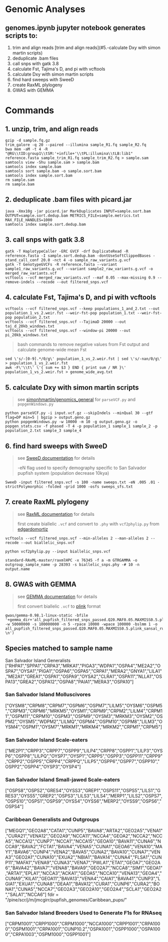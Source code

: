 # Genomic Analyses
## genomes.ipynb jupyter notebook generates scripts to:
1. trim and align reads [trim and align reads](#5.-calculate Dxy with simon martin scripts)
2. deduplicate .bam files
3. call snps with gatk 3.8
4. calculate Fst, Tajima's D, and pi with vcftools
5. calculate Dxy with simon martin scripts
6. find hard sweeps with SweeD
7. create RaxML plylogeny
8. GWAS with GEMMA

# Commands
## 1. unzip, trim, and align reads
```
gzip -d sample.fq.gz
trim_galore -q 20 --paired --illumina sample_R1.fq sample_R2.fq
bwa mem -aM -t 4 -R "@RG\\tID:group1\\tSM:'+infile+'\\tPL:illumina\\tLB:lib1" reference.fasta sample_trim_R1.fq sample_trim_R2.fq > sample.sam
samtools view -Shu sample.sam > sample.bam
samtools index sample.bam
samtools sort sample.bam -o sample.sort.bam
samtools index sample.sort.bam
rm sample.sam
rm sample.bam
```

## 2. deduplicate .bam files with picard.jar
```
java -Xmx10g -jar picard.jar MarkDuplicates INPUT=sample.sort.bam OUTPUT=sample.sort.dedup.bam METRICS_FILE=sample.metrics.txt MAX_FILE_HANDLES=1000
samtools index sample.sort.dedup.bam
```
## 3. call snps with gatk 3.8
```
gatk -T HaplotypeCaller -ERC GVCF -drf DuplicateRead -R reference.fasta -I sample.sort.dedup.bam -dontUseSoftClippedBases -stand_call_conf 20.0 -nct 4 -o sample_raw_variants.g.vcf
gatk -T GenotypeGVCFs -R reference.fasta --variant sample1_raw_variants.g.vcf --variant sample2_raw_variants.g.vcf -o merged_raw_variants.vcf
vcftools --vcf merged_raw_variants.vcf --maf 0.05 --max-missing 0.9 --remove-indels --recode --out filtered_snps.vcf
```
## 4. calculate Fst, Tajima's D, and pi with vcftools
```
vcftools --vcf filtered_snps.vcf --keep populations_1_and_2.txt --out population_1_vs_2.weir.fst --weir-fst-pop population_1.txt --weir-fst-pop population_2.txt
vcftools --vcf filtered_snps.vcf --TajimaD 20000 --out taj_d_20kb_windows.txt 
vcftools --vcf filtered_snps.vcf --window-pi 20000 --out pi_20kb_windows.txt
```
> bash commands to remove negative values from Fst output and calculate genome-wide mean Fst
```
sed \'s/-[0-9].*/0/g\' population_1_vs_2.weir.fst | sed \'s/-nan/0/g\' > population_1_vs_2.weir.fst
awk -F\'\\t\' \'{ sum += $3 } END { print sum / NR }\' population_1_vs_2.weir.fst > genome_wide_avg.txt
```
## 5. calculate Dxy with simon martin scripts
> see [simonhmartin/genomics_general](https://github.com/simonhmartin/genomics_general/tree/master/VCF_processing) for `parseVCF.py` and `popgenWindows.py`
```
python parseVCF.py -i input.vcf.gz --skipIndels --minQual 30 --gtf flag=DP min=5 | bgzip > output.geno.gz
python popgenWindows.py -w 10000 -m 10 -g output.geno.gz -o popgen_stats.csv -f phased -T 4 -p population_1 sample_1 sample_2 -p population_2.txt sample_3 sample_4
```
## 6. find hard sweeps with SweeD
> see [SweeD documentation](https://cme.h-its.org/exelixis/resource/download/software/sweed3.0_manual.pdf) for details
>
> -eN flag used to specify demography specific to San Salvador pupfish system (population decrease 10kya)
```
SweeD -input filtered_snps.vcf -s 100 -name sweeps.txt -eN .005 .01 -strictPolymorphic -folded -grid 1000 -osfs sweeps_sfs.txt
```
## 7. create RaxML plylogeny
> see [RaxML documentation](https://cme.h-its.org/exelixis/resource/download/NewManual.pdf) for details
>
> first create biallelic `.vcf` and convert to `.phy` with `vcf2phylip.py` from [edgardomortiz](https://github.com/edgardomortiz/vcf2phylip)
```
vcftools --vcf filtered_snps.vcf --min-alleles 2 --man-alleles 2 --recode --out biallelic_snps.vcf

python vcf2phylip.py --input biallelic_snps.vcf

standard-RAxML-master/raxmlHPC -x 76345 -f a -m GTRGAMMA -o outgroup_sample_name -p 28393 -s biallelic_snps.phy -# 10 -n output.name
```
## 8. GWAS with GEMMA
> see [GEMMA documentation](https://www.xzlab.org/software/GEMMAmanual.pdf) for details
>
> first convert biallelic `.vcf` to [plink](http://zzz.bwh.harvard.edu/plink/) format
```
gwas/gemma-0.98.1-linux-static -bfile '+gemma_dir+'all_pupfish_filtered_snps_passed.Q20.MAF0.05.MAXMISS0.5.plink -w 50000000 -s 100000000 -n 5 -rpace 10000 -wpace 100000 -bslmm 1 -o all_pupfish_filtered_snps_passed.Q20.MAF0.05.MAXMISS0.5.plink_sansal_run_'+j+' \n')

```

## Species matched to sample name
San Salvador Island Generalists
["RHPA1","SPPA1","CRPA3","MRKA1","PIGA3","WDPA1","OSPA4","ME2A2","OSPA7","OYSA1","PIGA1","OSPA6","OSPA5","CRPA1","MERA2","GNYA1","LILA1","ME2A1","GREA1","OSPA1","OSPA9","OYSA2","CLRA1","OSPA11","NLLA1","OSPA13","GREA2","OSPA12","OSPA8","PAIA1","MERA3","OSPA10"]
### San Salvador Island Molluscivores
["OYSM8","CRPM8","CRPM7","OSPM6","OSPM7","LILM5","OYSM6","OSPM5","CRPM3","CRPM6","MRKM5","OYSM1","CRPM9","CRPM2","LILM4","CRPM11","OSPM11","CRPM10","OSPM3","OSPM9","OYSM3","MRKM3","OYSM2","OSPM2","OYSM5","WDPM2","LILMQ","OSPM4","OSPM10","OSPM8","LILM3","OYSM4","OSPM1","OYSM7","MRKM1","MRKM4","MRKM2","CRPM1","CRPM5"]
### San Salvador Island Scale-eaters

["ME2P1","CRPP3","CRPP7","OSPP9","LILP4","CRPP8","OSPP1","LILP3","OYSP6","OSPP8","LILPQ","OYSP7","OYSP1","CRPP5","OSPP3","OSPP11","CRPP9","CRPP2","OSPP5","CRPP4","CRPPQ","LILP5","OSPP6","OSPP7","OSPP10","OSPP2","OSPP4","OYSP3","OYSP4"]
### San Salvador Island Small-jawed Scale-eaters

["OSPS8","OSPS2","GRES4","OYSS3","GREP1","OSPS11","OSPS5","LILS1","GRES3","OYSS5","GREP2","OSPS3","LILS3","LILS4","MERP1","LILS2","OSPS7","OSPS10","OSPS1","OSPS9","OYSS4","OYSS6","MERP2","OYSS9","OSPS6","OSPS4"]
### Caribbean Generalists and Outgroups
["MEGQ1","GEO2A8","CATA1","CUNP5","BAVA8","ARTA2","GEO2A5","VENA1","CURA21","VENA12","GEO2A9","NCCA11","NCCA4","GEOA2","NCCA2","NCCA5","NCCA12","CUNP7","NCCA1","NCCA15","GEOA10","BAVA11","CUNA6","NCCA9","BAVA2","FCTA1","BAVA4","VENA5","CUNA1","GEOA6","VENA10","MAY1","BAVA6","CUNP4","VENA2","BAVA5","CUNA2","BAVA10","CUNA7","VENA3","GEO2A1","CUNA10","EXUA2","NBIA1","BAVA14","CUNA4","FLSA1","CUNP11","MAFA1","VENA9","CUNA3","VENA7","PWLA1","ETA1","GEOA7","GEO2A6","BAVA42","BAVA7","VENA8","BAVA9","GEO2A7","NCCA8","SIM1","GEOA1","ARTA1","EPLA1","NCCA3","ACKA1","GEOA5","NCCA10","VENA13","GEOA4","CUNA9","KILA1","GEOA11","BAVA13","VENA4","CAIA1","BAVA41","CUNP3","LGIA1","EXUA1","CUNA8","DEAA1","BAVA12","CURA1","CUNP6","CURA2","BONA1","CUNA5","NCCA7","GEO2A3","GEO2A10","GEO2A4","SCLA1","GEO2A2","SALA1","NCCA6"]
fdir = "/pine/scr/j/m/jmcgirr/pupfish_genomes/Caribbean_pups/"
### San Salvador Island Breeders Used to Generate F1s for RNAseq
["CRPM1001","CRPP1000","CRPM1000","NCCA1000","CRPP1001","CRPA1000","OSPM1001","CRPA1001","CUNP10.2","OSPA1001","OSPP1000","OSPA1000","CRPA1003","OSPM1000","OSPP1001"]
